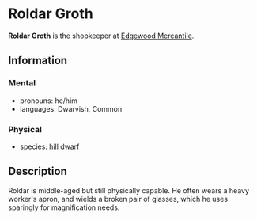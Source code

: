 # Roldar Groth

**Roldar Groth** is the shopkeeper at [Edgewood Mercantile](../edgewood/edgewood-mercantile.md).

## Information

### Mental

- pronouns: he/him
- languages: Dwarvish, Common

### Physical

- species: [hill dwarf](../../../ch-4-character-options/species/dwarf.md#hill-dwarf)

## Description

Roldar is middle-aged but still physically capable. He often wears a heavy worker's apron, and wields a broken pair of glasses, which he uses sparingly for magnification needs.

